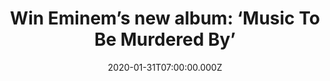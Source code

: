 ---
campaign-uuid: "c-7d788f08-ff1c-4601-809e-d8a08ceea5a9"
type: "Competition"
category: "Music"
date: "2020-01-31T07:00:00.000Z"
end-date: "2020-03-01T23:59:00.000Z"
disable-form: false
is_promoted: false
has_entry_page: true
title: "Win Eminem’s new album: ‘Music To Be Murdered By’"
competition-description: "<p>Eminem is back and better than ever. He returns with\
  \ an album title that pays homage to Alfred Hitchcock. We have managed to get our\
  \ hands on one copy of his album to give away to one lucky member.</p>\n<p>Do you\
  \ want it? Click below for a chance to win it.</p>\n"
hero-header: "Win Eminem’s new album: ‘Music To Be Murdered By’"
terms-confirmation: "N/A"
banner-img: "https://assets.expresslyapp.com/asset-e6190e5a-e635-4afa-bca9-32d1efbcd505.jpg"
logo-left-href: "aaa.nme.com"
logo-left-image: "https://assets.expresslyapp.com/asset-e4919e15-e018-4a61-b1f6-bd88a4ec7d46.jpg"
logo-left-title: "NME AAA"
bg-image-hero: "https://assets.expresslyapp.com/asset-54b00a70-dd58-47e5-9e4d-c865d20ca2d7.jpg"
bg-image-first: "https://assets.expresslyapp.com/asset-196a33c1-976e-4443-a3da-4283c48945f5.jpg"
section1-content: "<p>Eminem returns with an album title that pays homage to Alfred\
  \ Hitchcock. An album you won’t want to miss. Featuring amazing collaborations such\
  \ as Ed Sheeran, Skylar Grey, Joell Ortiz, Don Toliver… and many more.</p>\n<p>Enter\
  \ below for a chance to take it home with you.</p>\n<p>Good luck!</p>\n"
entry-title: "Win Eminem’s new album: ‘Music To Be Murdered By’"
entry-content: "<p>Enter the draw to win Eminem’s new album: ‘Music To Be Murdered\
  \ By’ by completing the form below before 23:59 on the 1st of March 2019.</p>\n"
has-winner: false
prize-description: "Eminem’s new album: ‘Music To Be Murdered By’"
special-conditions: "Multiple entries are allowed up to one every day.\r\n\r\nThis\
  \ competition is also available on: https://club.expressly.io/competitions/eminem-music-to-be-murdered-by-cd"
country-restrictions:
- "GB"
---